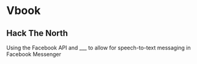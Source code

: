 # Vbook

## Hack The North

Using the Facebook API and ___ to allow for speech-to-text messaging in Facebook Messenger
